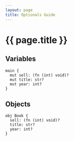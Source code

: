```yaml
---
layout: page
title: Optionals Guide
---
```


# {{ page.title }}

## Variables
```the
main {
  mut sell: (fn (int) void)?
  mut title: str?
  mut year: int?
}
```

## Objects
```the
obj Book {
  sell: (fn (int) void)?
  title: str?
  year: int?
}
```
